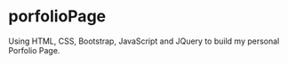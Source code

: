 # porfolioPage
Using HTML, CSS, Bootstrap, JavaScript and JQuery to build my personal Porfolio Page.

